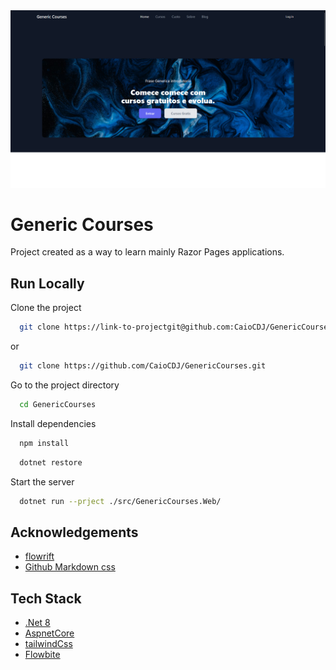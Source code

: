 
<img src="./assets/homePage.png">

# Generic Courses

Project created as a way to learn mainly Razor Pages applications.

## Run Locally

Clone the project

```bash
  git clone https://link-to-projectgit@github.com:CaioCDJ/GenericCourses.git
```
or 

```bash
  git clone https://github.com/CaioCDJ/GenericCourses.git
```

Go to the project directory

```bash
  cd GenericCourses
```

Install dependencies

```bash
  npm install
```

```bash
  dotnet restore
```

Start the server

```bash
  dotnet run --prject ./src/GenericCourses.Web/
```


## Acknowledgements

 - [flowrift](https://flowrift.com/)
 - [Github Markdown css](https://github.com/matiassingers/awesome-readme)


## Tech Stack

- [.Net 8]()
- [AspnetCore]()
- [tailwindCss]()
- [Flowbite]()

